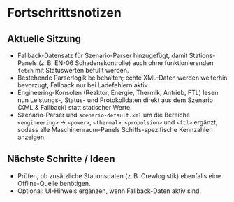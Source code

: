 # Fortschrittsnotizen

## Aktuelle Sitzung
- Fallback-Datensatz für Szenario-Parser hinzugefügt, damit Stations-Panels (z. B. EN-06 Schadenskontrolle) auch ohne funktionierenden `fetch` mit Statuswerten befüllt werden.
- Bestehende Parserlogik beibehalten; echte XML-Daten werden weiterhin bevorzugt, Fallback nur bei Ladefehlern aktiv.
- Engineering-Konsolen (Reaktor, Energie, Thermik, Antrieb, FTL) lesen nun Leistungs-, Status- und Protokolldaten direkt aus dem Szenario (XML & Fallback) statt statischer Werte.
- Szenario-Parser und `scenario-default.xml` um die Bereiche `<engineering>` → `<power>`, `<thermal>`, `<propulsion>` und `<ftl>` ergänzt, sodass alle Maschinenraum-Panels Schiffs-spezifische Kennzahlen anzeigen.

## Nächste Schritte / Ideen
- Prüfen, ob zusätzliche Stationsdaten (z. B. Crewlogistik) ebenfalls eine Offline-Quelle benötigen.
- Optional: UI-Hinweis ergänzen, wenn Fallback-Daten aktiv sind.
